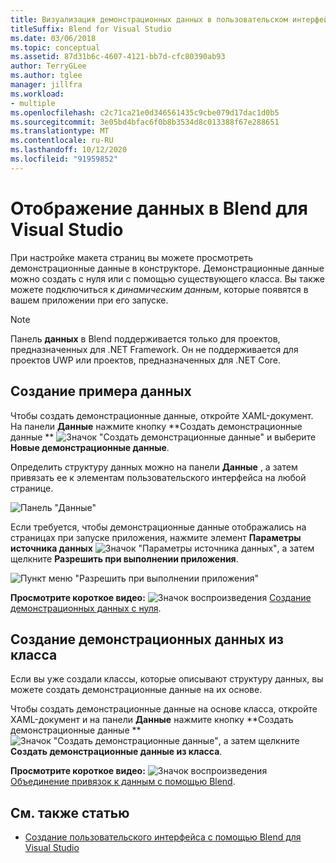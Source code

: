 ```yaml
---
title: Визуализация демонстрационных данных в пользовательском интерфейсе XAML
titleSuffix: Blend for Visual Studio
ms.date: 03/06/2018
ms.topic: conceptual
ms.assetid: 87d31b6c-4607-4121-bb7d-cfc80390ab93
author: TerryGLee
ms.author: tglee
manager: jillfra
ms.workload:
- multiple
ms.openlocfilehash: c2c71ca21e0d346561435c9cbe079d17dac1d0b5
ms.sourcegitcommit: 3e05bd4bfac6f0b8b3534d8c013388f67e288651
ms.translationtype: MT
ms.contentlocale: ru-RU
ms.lasthandoff: 10/12/2020
ms.locfileid: "91959852"
---
```

# <a name="display-data-in-blend-for-visual-studio"></a>Отображение данных в Blend для Visual Studio

При настройке макета страниц вы можете просмотреть демонстрационные данные в конструкторе. Демонстрационные данные можно создать с нуля или с помощью существующего класса. Вы также можете подключиться к *динамическим данным*, которые появятся в вашем приложении при его запуске.

> [!NOTE]
> Панель **данных** в Blend поддерживается только для проектов, предназначенных для .NET Framework. Он не поддерживается для проектов UWP или проектов, предназначенных для .NET Core.

## <a name="generate-sample-data"></a>Создание примера данных

Чтобы создать демонстрационные данные, откройте XAML-документ. На панели **Данные** нажмите кнопку **Создать демонстрационные данные ** ![Значок "Создать демонстрационные данные"](../designers/media/30540d76-7256-43ce-b5d9-4b2edf3d339f.png) и выберите **Новые демонстрационные данные**.

Определить структуру данных можно на панели **Данные** , а затем привязать ее к элементам пользовательского интерфейса на любой странице.

![Панель "Данные"](../designers/media/496d7ebc-fe46-42f6-95a8-57b0e5be5d49.png)

Если требуется, чтобы демонстрационные данные отображались на страницах при запуске приложения, нажмите элемент **Параметры источника данных** ![Значок "Параметры источника данных"](../designers/media/ae1fd260-4f84-420d-b196-45fde357d81d.png), а затем щелкните **Разрешить при выполнении приложения**.

![Пункт меню "Разрешить при выполнении приложения"](../designers/media/05d5356d-91bb-4e6b-b3f7-29b76852c4b3.png)

**Просмотрите короткое видео:** ![Значок воспроизведения](../designers/media/bldadminconsoleinitialconfigicon.PNG) [Создание демонстрационных данных с нуля](https://www.bing.com/videos/search?q=blend%20data&qs=n&form=QBVR&pq=blend%20data&sc=8-7&sp=-1&sk=#view=detail&mid=F8F2449A76956D480FD2F8F2449A76956D480FD2&preserve-view=true).

## <a name="generate-sample-data-from-a-class"></a>Создание демонстрационных данных из класса

Если вы уже создали классы, которые описывают структуру данных, вы можете создать демонстрационные данные на их основе.

Чтобы создать демонстрационные данные на основе класса, откройте XAML-документ и на панели **Данные** нажмите кнопку **Создать демонстрационные данные ** ![Значок "Создать демонстрационные данные"](../designers/media/30540d76-7256-43ce-b5d9-4b2edf3d339f.png), а затем щелкните **Создать демонстрационные данные из класса**.

**Просмотрите короткое видео:** ![Значок воспроизведения](../designers/media/bldadminconsoleinitialconfigicon.PNG) [Объединение привязок к данным с помощью Blend](https://www.youtube.com/watch?v=LSwPB6CAvjg).

## <a name="see-also"></a>См. также статью

- [Создание пользовательского интерфейса с помощью Blend для Visual Studio](../xaml-tools/creating-a-ui-by-using-blend-for-visual-studio.md)
